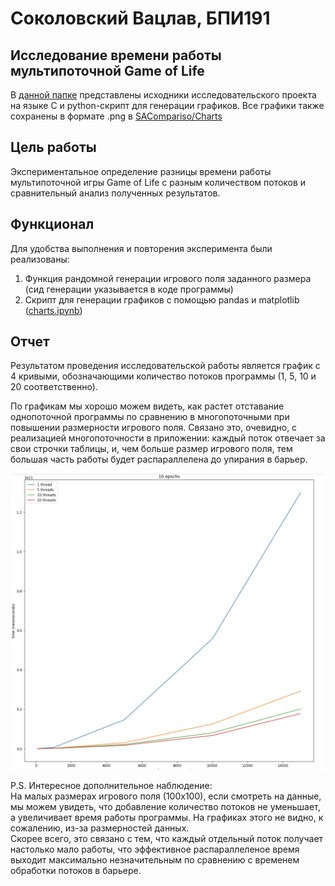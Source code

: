# Соколовский Вацлав, БПИ191
## Исследование времени работы мультипоточной Game of Life

В [данной папке](https://github.com/RinokuS/IISE-Homework/tree/main/HW2/Task_1) представлены исходники исследовательского проекта на языке C и python-скрипт для генерации графиков. Все графики также сохранены в формате .png в [SACompariso/Charts](https://github.com/RinokuS/IISE-Homework/tree/main/HW2/Task_1/Charts)

## Цель работы
Экспериментальное определение разницы времени работы мультипоточной игры Game of Life с разным количеством потоков и сравнительный анализ полученных результатов.

## Функционал
Для удобства выполнения и повторения эксперимента были реализованы:
1. Функция рандомной генерации игрового поля заданного размера (сид генерации указывается в коде программы)
2. Скрипт для генерации графиков с помощью pandas и matplotlib ([charts.ipynb](https://github.com/RinokuS/IISE-Homework/tree/main/HW2/Task_1/charts.ipynb))

## Отчет
Результатом проведения исследовательской работы является график с 4 кривыми, обозначающими количество потоков программы (1, 5, 10 и 20 соответственно).

По графикам мы хорошо можем видеть, как растет отставание однопоточной программы по сравнению в многопоточными при повышении размерности игрового поля. Связано это, очевидно, с реализацией многопоточности в приложении: каждый поток отвечает за свои строчки таблицы, и, чем больше размер игрового поля, тем большая часть работы будет распараллелена до упирания в барьер.

![chart](Charts/chart.png)

P.S. Интересное дополнительное наблюдение: <br>
На малых размерах игрового поля (100х100), если смотреть на данные, мы можем увидеть, что добавление количество потоков не уменьшает, а увеличивает время работы программы. На графиках этого не видно, к сожалению, из-за размерностей данных. <br>
Скорее всего, это связано с тем, что каждый отдельный поток получает настолько мало работы, что эффективное распараллеленое время выходит максимально незначительным по сравнению с временем обработки потоков в барьере.


